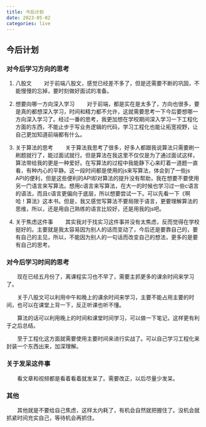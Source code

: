 ```yaml
---
title: 今后计划
date: 2023-05-02
categories: live
---
```


## 今后计划

### 对今后学习方向的思考

1. 八股文
&ensp;&ensp;&ensp;&ensp;对于前端八股文，感觉已经差不多了，但是还需要不断的巩固，不能慢慢的忘掉，要时刻做好面试的准备。

2. 想要向哪一方向深入学习
&ensp;&ensp;&ensp;&ensp;对于前端，都是实在是太多了，方向也很多，要是真的都想深入学习，时间和精力都不允许，这就需要思考一下今后要想哪一方向深入学习了。经过一番的思考，我更加想在学校期间深入学习一下工程化方面的东西，不能止步于写业务逻辑的代码，学习工程化也能让拓宽视野，让自己更加知道前端都有什么。

3. 关于算法的思考
&ensp;&ensp;&ensp;&ensp;关于算法我思考了很多，好多人都跟我说算法只需要刷一刷题就行了，能过面试就行。但是算法在我这里不仅仅是为了通过面试这样，算法带给我的更是一种爱好。在写算法的过程中我能静下心来盯着一道题一直看，有种内心的平静。这一段时间都是使用的js来写算法，体会到了一些js API的便利，但是这些便利的API却对算法的提升没有帮助，我在想要不要使用另一门语言来写算法。想用c语言来写算法，在大一的时候也学习过一些c语言的语法，而且c语言更偏向于底层，所以想要尝试一下。可以先看一下《啊哈！算法》这本书。但是，我又感觉写算法不要局限于语言，更要理解算法的思维，所以，还是用自己熟练的语言比较好，还是用我的js吧。

4. 关于焦虑这件事
&ensp;&ensp;&ensp;&ensp;其实我对于找实习这件事并没有太焦虑，反而觉得在学校挺好的。主要就是我太容易因为别人的话而变动了，今后还是要靠自己的，要有自己的主见，所以，不能因为别人的一句话而改变自己的想法，更多的是要有自己的思考。

### 对今后学习时间的思考

&ensp;&ensp;&ensp;&ensp;现在已经五月份了，离课程实习也不早了，需要主抓更多的课余时间来学习了。

&ensp;&ensp;&ensp;&ensp;关于八股文可以利用中午和晚上的课余时间来学习，主要不能占用主要的时间，也可以在课堂上背一下，反正听课也听不懂。

&ensp;&ensp;&ensp;&ensp;算法的话可以利用晚上的时间和课堂时间学习，可以做一下笔记，这样更有利于之后总结。

&ensp;&ensp;&ensp;&ensp;至于工程化这方面就需要使用主要时间来进行实战了。可以自己学习工程化来封装一个东西出来，加深理解。

### 关于发呆这件事
&ensp;&ensp;&ensp;&ensp;看文章和视频都是看着看着就发呆了。需要改正，以后尽量少发呆。

### 其他
&ensp;&ensp;&ensp;&ensp;其他就是不要给自己焦虑，这样太内耗了，有机会自然就把握住了。没机会就抓紧时间充实自己，等待机会再抓住。